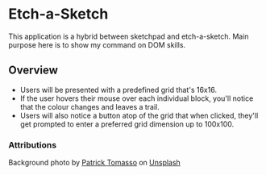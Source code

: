 # Etch-a-Sketch

This application is a hybrid between sketchpad and etch-a-sketch. Main purpose here is to
show my command on DOM skills.

## Overview
- Users will be presented with a predefined grid that's 16x16.
- If the user hovers their mouse over each individual block, you'll notice that the colour changes and leaves a trail.
- Users will also notice a button atop of the grid that when clicked, they'll get prompted to enter a preferred grid dimension up to 100x100.

### Attributions

Background photo by <a href="https://unsplash.com/@impatrickt?utm_source=unsplash&utm_medium=referral&utm_content=creditCopyText">Patrick Tomasso</a> on <a href="https://unsplash.com/photos/QMDap1TAu0g?utm_source=unsplash&utm_medium=referral&utm_content=creditCopyText">Unsplash</a>
  
